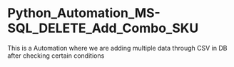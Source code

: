 # Python_Automation_MS-SQL_DELETE_Add_Combo_SKU

This is a Automation where we are adding multiple data through CSV in DB after checking certain conditions
